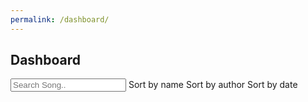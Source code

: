 ```yaml
---
permalink: /dashboard/
---
```


<section id="banner">
	<h2>Dashboard</h2>
</section>
<section id="one" class="wrapper style2">
	<div class="container">
		<div id="songList">
			<div id="searchOptions">
			<input class="search" placeholder="Search Song.."/>
			<span class="sort button small" data-sort="name">Sort by name</span>
			<span class="sort button small" data-sort="author">Sort by author</span>
			<span class="sort button small" data-sort="timestamp">Sort by date</span>
		</div>
			<ul class="list">
			</ul>
			<ul class="pagination"></ul>
		</div>
		<!-- List item template -->
		<div style="display:none;">
			<li id="song-item" class="row songItem">
				<p class="id" style="display:none;"></p>
				<div class="col-sm">
					<strong>Name</strong> 	<p class="name"></p>
				</div>
				<div class="col-sm">
					<strong>Author</strong> <p class="author"></p>
				</div>
				<div class="col-sm">
					<strong>Original author</strong> <p class="original_author"></p>
				</div>
				<div class="col-sm">
					<strong>Date</strong> 	<p class="date timestamp" data-timestamp=""></p>
				</div>
				<div class="col-sm">
					<strong>Download</strong> <p><a class="download icon fa-download"></a></p>
				</div>
                <div class="col-sm">
					<strong>Accept </strong> <p><a class="accept icon fa-check" href="javascript:void(0);" style="color: green;"></a></p>
				</div>
				<div class="col-sm">
					<strong>Deny </strong> <p><a class="deny icon fa-close" href="javascript:void(0);" style="color: red;"></a></p>
				</div>
			</li>
		</div>
		<script src="{{ '/assets/js/dashboard.js' | absolute_url}}"></script>
	</div>
</section>